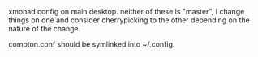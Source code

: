xmonad config on main desktop.
neither of these is "master", I change things on one and consider
cherrypicking to the other depending on the nature of the change.

compton.conf should be symlinked into ~/.config.
